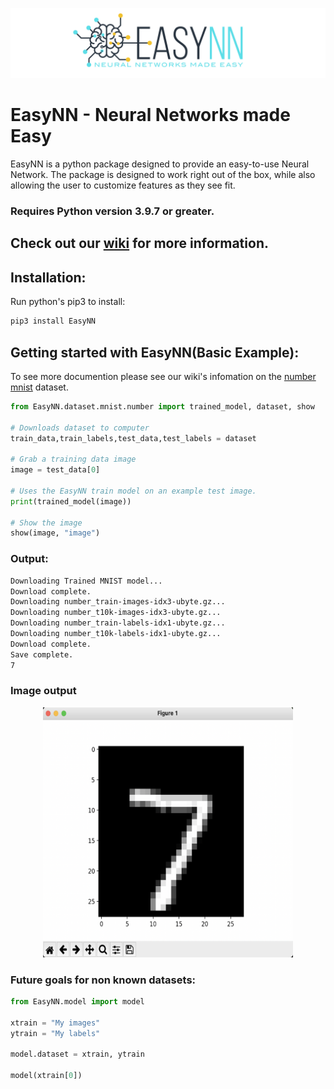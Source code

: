 ![](https://raw.githubusercontent.com/danielwilczak101/EasyNN/media/images/readme_logo.png)

# EasyNN - Neural Networks made Easy
EasyNN is a python package designed to provide an easy-to-use Neural Network. The package is designed to work right out of the box, while also allowing the user to customize features as they see fit. 
### Requires Python version 3.9.7 or greater.

## Check out our [wiki](https://github.com/danielwilczak101/EasyNN/wiki) for more information.

## Installation:

Run python's pip3 to install:

```Python
pip3 install EasyNN
```

## Getting started with EasyNN(Basic Example):
To see more documention please see our wiki's infomation on the [number mnist](https://github.com/danielwilczak101/EasyNN/wiki/MNIST-Numbers) dataset.
```Python
from EasyNN.dataset.mnist.number import trained_model, dataset, show

# Downloads dataset to computer
train_data,train_labels,test_data,test_labels = dataset

# Grab a training data image
image = test_data[0]

# Uses the EasyNN train model on an example test image.
print(trained_model(image))

# Show the image
show(image, "image")
```

### Output:
```bash
Downloading Trained MNIST model...
Download complete.
Downloading number_train-images-idx3-ubyte.gz...
Downloading number_t10k-images-idx3-ubyte.gz...
Downloading number_train-labels-idx1-ubyte.gz...
Downloading number_t10k-labels-idx1-ubyte.gz...
Download complete.
Save complete.
7
```
### Image output
<p align="center">
  <img width="400px" height="400px" src="https://github.com/danielwilczak101/EasyNN/blob/media/images/number_7_example.png">
</p>

### Future goals for non known datasets:
```Python
from EasyNN.model import model

xtrain = "My images"
ytrain = "My labels"

model.dataset = xtrain, ytrain

model(xtrain[0])
```
